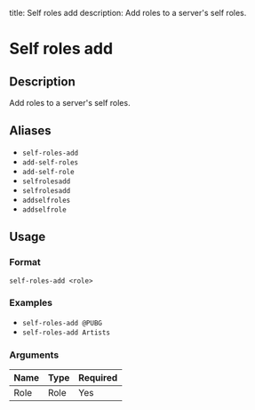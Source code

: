 title: Self roles add
description: Add roles to a server's self roles.

# Self roles add

## Description

Add roles to a server's self roles.

## Aliases

* `self-roles-add`
* `add-self-roles`
* `add-self-role`
* `selfrolesadd`
* `selfrolesadd`
* `addselfroles`
* `addselfrole`

## Usage

### Format

`self-roles-add <role>`

### Examples

* `self-roles-add @PUBG`
* `self-roles-add Artists`

### Arguments

| Name | Type | Required |
|------|------|----------|
| Role | Role | Yes      |
